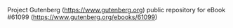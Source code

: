Project Gutenberg (https://www.gutenberg.org) public repository for eBook #61099 (https://www.gutenberg.org/ebooks/61099)
